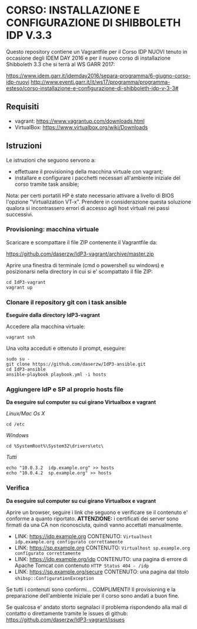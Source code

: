 # CORSO: INSTALLAZIONE E CONFIGURAZIONE DI SHIBBOLETH IDP V.3.3

Questo repository contiene un Vagrantfile per il Corso IDP NUOVI tenuto
in occasione degli IDEM DAY 2016 e per il nuovo corso di installazione
Shibboleth 3.3 che si terrà al WS GARR 2017:

https://www.idem.garr.it/idemday2016/separa-programma/6-giugno-corso-idp-nuovi
http://www.eventi.garr.it/it/ws17/programma/programma-esteso/corso-installazione-e-configurazione-di-shibboleth-idp-v-3-3#

## Requisiti

* vagrant: https://www.vagrantup.com/downloads.html
* VirtualBox: https://www.virtualbox.org/wiki/Downloads

## Istruzioni

Le istruzioni che seguono servono a:
- effettuare il provisioning della macchina virtuale con vagrant;
- installare e configurare i pacchetti necessari all'ambiente
  iniziale del corso tramite task ansible;
  
Nota: per certi portatili HP è stato necessario attivare a livello di BIOS l'opzione "Virtualization VT-x".
Prendere in considerazione questa soluzione qualora si incontrassero errori di accesso agli host virtuali
nei passi successivi.

### Provisioning: macchina virtuale

Scaricare e scompattare il file ZIP contenente il Vagrantfile da:
	  
 https://github.com/daserzw/IdP3-vagrant/archive/master.zip

Aprire una finestra di terminale (cmd o powershell su windows) e
posizionarsi nella directory in cui si e' scompattato il file ZIP:

```
cd IdP3-vagrant
vagrant up
```

### Clonare il repository git con i task ansible

**Eseguire dalla directory IdP3-vagrant**

Accedere alla macchina virtuale:

```
vagrant ssh
```

Una volta acceduti e ottenuto il prompt, eseguire:

```
sudo su -
git clone https://github.com/daserzw/IdP3-ansible.git
cd IdP3-ansible
ansible-playbook playbook.yml -i hosts
```

### Aggiungere IdP e SP al proprio hosts file

**Da eseguire sul computer su cui girano Virtualbox e vagrant**

*Linux/Mac Os X*
```
cd /etc
```

*Windows*
```
cd %SystemRoot%\System32\drivers\etc\
```

*Tutti*
```
echo "10.0.3.2	idp.example.org" >> hosts
echo "10.0.4.2	sp.example.org" >> hosts
```

### Verifica

**Da eseguire sul computer su cui girano Virtualbox e vagrant**

Aprire un browser, seguire i link che seguono e verificare se il
contenuto e' conforme a quanto riportato.
**ATTENZIONE:** i certificati dei server sono firmati da una CA non
riconosciuta, quindi vanno accettati manualmente.

* LINK: https://idp.example.org
  CONTENUTO: `Virtualhost idp.example.org configurato correttamente`
* LINK: https://sp.example.org
  CONTENUTO: `Virtualhost sp.example.org configurato correttamente`
* LINK: https://idp.example.org/idp
  CONTENUTO: una pagina di errore di Apache Tomcat con contenuto `HTTP Status 404 - /idp`
* LINK: https://sp.example.org/secure
  CONTENUTO: una pagina dal titolo `shibsp::ConfigurationException`

Se tutti i contenuti sono conformi... COMPLIMENTI! Il provisioning e la
preparazione dell'ambiente iniziale per il corso sono andati a buon fine.


Se qualcosa e' andato storto segnalaci il problema rispondendo alla mail
di contatto o direttamente tramite le issues di github:
  https://github.com/daserzw/IdP3-vagrant/issues
 
